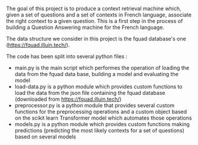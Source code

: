 The goal of this project is to produce a context retrieval machine which, given a set of questions and a set of contexts in French language,
associate the right context to a given question. This is a first step in the process of building a Question Answering machine for the French language.

The data structure we consider in this project is the fquad database's one (https://fquad.illuin.tech/).

The code has been split into several python files :
- main.py is the main script which performes the operation of loading the data from the fquad data base, building a model and evaluating the model
- load-data.py is a python module which provides custom functions to load the data from the json file containing the fquad database (downloaded from https://fquad.illuin.tech/)
- preprocessor.py is a python module that provides several custom functions for the preprocessing operations and a custom object based on the scikit learn Transformer model which automates those operations
- models.py is a python module which provides custom functions making predictions (predicting the most likely contexts for a set of questions) based on several models
